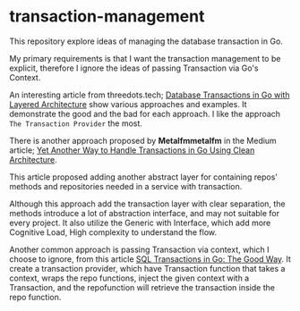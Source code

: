 # transaction-management

This repository explore ideas of managing the database transaction in Go. 

My primary requirements is that I want the transaction management to be explicit, therefore I ignore the ideas of passing Transaction via Go's Context. 

An interesting article from threedots.tech; [Database Transactions in Go with Layered Architecture](https://threedots.tech/post/database-transactions-in-go/) show various approaches and examples. It demonstrate the good and the bad for each approach. I like the approach `The Transaction Provider` the most. 

There is another approach proposed by **Metalfmmetalfm** in the Medium article; [Yet Another Way to Handle Transactions in Go Using Clean Architecture](https://medium.com/@metalfmmetalfm/yet-another-way-to-handle-transactions-in-go-using-clean-architecture-fe45d0ebbdd5). 

This article proposed adding another abstract layer for containing repos' methods and repositories needed in a service with transaction. 

Although this approach add the transaction layer with clear separation, the methods introduce a lot of abstraction interface, and may not suitable for every project. It also utilize the Generic with Interface, which add more Cognitive Load, High complexity to understand the flow.


Another common approach is passing Transaction via context, which I choose to ignore, from this article [SQL Transactions in Go: The Good Way](https://blog.thibaut-rousseau.com/blog/sql-transactions-in-go-the-good-way/). It create a transaction provider, which have Transaction function that takes a context, wraps the repo functions, inject the given context with a Transaction, and the repofunction will retrieve the transaction inside the repo function.  

